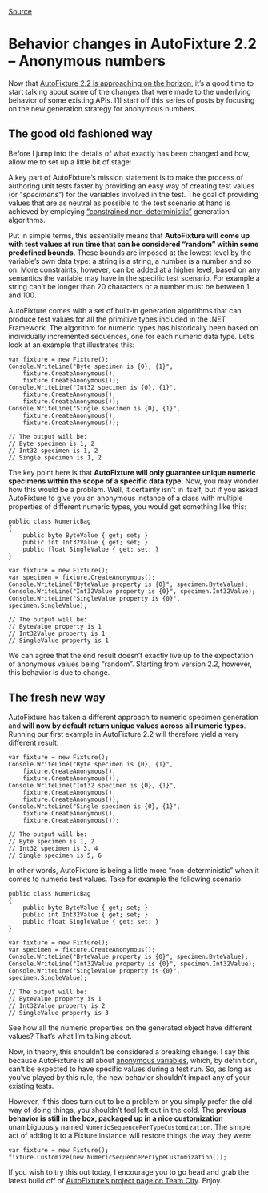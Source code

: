 [Source](http://megakemp.com/2011/09/06/behavior-changes-in-autofixture-2-2-anonymous-numbers/ "Permalink to Behavior changes in AutoFixture 2.2 – Anonymous numbers")

# Behavior changes in AutoFixture 2.2 – Anonymous numbers

Now that [AutoFixture 2.2 is approaching on the horizon][1], it’s a good time to start talking about some of the changes that were made to the underlying behavior of some existing APIs. I’ll start off this series of posts by focusing on the new generation strategy for anonymous numbers.

## The good old fashioned way

Before I jump into the details of what exactly has been changed and how, allow me to set up a little bit of stage:

A key part of AutoFixture’s mission statement is to make the process of authoring unit tests faster by providing an easy way of creating test values (or “_specimens_“) for the variables involved in the test. The goal of providing values that are as neutral as possible to the test scenario at hand is achieved by employing [“constrained non-deterministic”][2] generation algorithms.

Put in simple terms, this essentially means that **AutoFixture will come up with test values at run time that can be considered “random” within some predefined bounds**. These bounds are imposed at the lowest level by the variable’s own data type: a string is a string, a number is a number and so on. More constraints, however, can be added at a higher level, based on any semantics the variable may have in the specific test scenario. For example a string can’t be longer than 20 characters or a number must be between 1 and 100.

AutoFixture comes with a set of built-in generation algorithms that can produce test values for all the primitive types included in the .NET Framework. The algorithm for numeric types has historically been based on individually incremented sequences, one for each numeric data type. Let’s look at an example that illustrates this:



    var fixture = new Fixture();
    Console.WriteLine("Byte specimen is {0}, {1}",
        fixture.CreateAnonymous(),
        fixture.CreateAnonymous());
    Console.WriteLine("Int32 specimen is {0}, {1}",
        fixture.CreateAnonymous(),
        fixture.CreateAnonymous());
    Console.WriteLine("Single specimen is {0}, {1}",
        fixture.CreateAnonymous(),
        fixture.CreateAnonymous());

    // The output will be:
    // Byte specimen is 1, 2
    // Int32 specimen is 1, 2
    // Single specimen is 1, 2


The key point here is that **AutoFixture will only guarantee unique numeric specimens within the scope of a specific data type**. Now, you may wonder how this would be a problem. Well, it certainly isn’t in itself, but if you asked AutoFixture to give you an anonymous instance of a class with multiple properties of different numeric types, you would get something like this:



    public class NumericBag
    {
        public byte ByteValue { get; set; }
        public int Int32Value { get; set; }
        public float SingleValue { get; set; }
    }

    var fixture = new Fixture();
    var specimen = fixture.CreateAnonymous();
    Console.WriteLine("ByteValue property is {0}", specimen.ByteValue);
    Console.WriteLine("Int32Value property is {0}", specimen.Int32Value);
    Console.WriteLine("SingleValue property is {0}", specimen.SingleValue);

    // The output will be:
    // ByteValue property is 1
    // Int32Value property is 1
    // SingleValue property is 1


We can agree that the end result doesn’t exactly live up to the expectation of anonymous values being “random”. Starting from version 2.2, however, this behavior is due to change.

## The fresh new way

AutoFixture has taken a different approach to numeric specimen generation and **will now by default return unique values across all numeric types**. Running our first example in AutoFixture 2.2 will therefore yield a very different result:



    var fixture = new Fixture();
    Console.WriteLine("Byte specimen is {0}, {1}",
        fixture.CreateAnonymous(),
        fixture.CreateAnonymous());
    Console.WriteLine("Int32 specimen is {0}, {1}",
        fixture.CreateAnonymous(),
        fixture.CreateAnonymous());
    Console.WriteLine("Single specimen is {0}, {1}",
        fixture.CreateAnonymous(),
        fixture.CreateAnonymous());

    // The output will be:
    // Byte specimen is 1, 2
    // Int32 specimen is 3, 4
    // Single specimen is 5, 6


In other words, AutoFixture is being a little more “non-deterministic” when it comes to numeric test values. Take for example the following scenario:



    public class NumericBag
    {
        public byte ByteValue { get; set; }
        public int Int32Value { get; set; }
        public float SingleValue { get; set; }
    }

    var fixture = new Fixture();
    var specimen = fixture.CreateAnonymous();
    Console.WriteLine("ByteValue property is {0}", specimen.ByteValue);
    Console.WriteLine("Int32Value property is {0}", specimen.Int32Value);
    Console.WriteLine("SingleValue property is {0}", specimen.SingleValue);

    // The output will be:
    // ByteValue property is 1
    // Int32Value property is 2
    // SingleValue property is 3


See how all the numeric properties on the generated object have different values? That’s what I’m talking about.

Now, in theory, this shouldn’t be considered a breaking change. I say this because AutoFixture is all about [anonymous variables][3], which, by definition, can’t be expected to have specific values during a test run. So, as long as you’ve played by this rule, the new behavior shouldn’t impact any of your existing tests.

However, if this does turn out to be a problem or you simply prefer the old way of doing things, you shouldn’t feel left out in the cold. The **previous behavior is still in the box, packaged up in a nice customization** unambiguously named `NumericSequencePerTypeCustomization`. The simple act of adding it to a Fixture instance will restore things the way they were:



    var fixture = new Fixture();
    fixture.Customize(new NumericSequencePerTypeCustomization());


If you wish to try this out today, I encourage you to go head and grab the latest build off of [AutoFixture’s project page on Team City][4]. Enjoy.

   [1]: http://twitter.com/#!/ploeh/status/109005068581343232
   [2]: http://blog.ploeh.dk/2009/03/05/ConstrainedNonDeterminism.aspx
   [3]: http://blogs.msdn.com/b/ploeh/archive/2008/11/17/anonymous-variables.aspx
   [4]: http://teamcity.codebetter.com/project.html;jsessionid=C212815CFF41DFCD2E93DDDECABF1668?projectId=project129&tab=projectOverview
